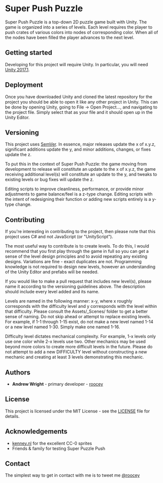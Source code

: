 # Super Push Puzzle

Super Push Puzzle is a top-down 2D puzzle game built with Unity. The game is organized into a series of levels. Each level requires the player to push crates of various colors into nodes of corresponding color. When all of the nodes have been filled the player advances to the next level.

## Getting started

Developing for this project will require Unity. In particular, you will need [Unity 2017.1](https://store.unity.com/download?ref=personal).

## Deployment

Once you have downloaded Unity and cloned the latest repository for the project you should be able to open it like any other project in Unity. This can be done by opening Unity, going to File -> Open Project..., and navigating to the project file. Simply select that as your file and it should open up in the Unity Editor.

## Versioning

This project uses [SemVer](http://semver.org/). In essence, major releases update the x of x.y.z, significant additions update the y, and minor additions, changes, or fixes update the z. 

To put this in the context of Super Push Puzzle: the game moving from development to release will constitute an update to the x of x.y.z, the game receiving additional level(s) will constitute an update to the y, and tweaks to existing levels or bug fixes will update the z.

Editing scripts to improve cleanliness, performance, or provide minor adjustments to game balance/feel is a z-type change. Editing scripts with the intent of redesigning their function or adding new scripts entirely is a y-type change.

## Contributing

If you're interesting in contributing to the project, then please note that this project uses C# and not JavaScript (or "UnityScript").

The most useful way to contribute is to create levels. To do this, I would recommend that you first play through the game in full so you can get a sense of the level design principles and to avoid repeating any existing designs. Variations are fine - exact duplicates are not. Programming knowledge is not required to design new levels, however an understanding of the Unity Editor and prefabs will be needed.

If you would like to make a pull request that includes new level(s), please name it according to the versioning guidelines above. The description should include every level added and its name.

Levels are named in the following manner: x-y, where x roughly corresponds with the difficulty level and y corresponds with the level within that difficulty. Please consult the Assets/_Scenes/ folder to get a better sense of naming. Do not skip ahead or attempt to replace existing levels. For example, if 1-1 through 1-15 exist, do not make a new level named 1-14 or a new level named 1-30. Simply make one named 1-16. 

Difficulty level dictates mechanical complexity. For example, 1-x levels only use one color while 2-x levels use two. Other mechanics may be used beyond more colors to create more difficult levels in the future. Please do not attempt to add a new DIFFICULTY level without constructing a new mechanic and creating at least 3 levels demonstrating this mechanic. 

## Authors

* **Andrew Wright** - primary developer - [roocey](https://github.com/roocey)

## License

This project is licensed under the MIT License - see the [LICENSE](LICENSE) file for details.

## Acknowledgements 

* [kenney.nl](http://kenney.nl/) for the excellent CC-0 sprites
* Friends & family for testing Super Puzzle Push

## Contact

The simplest way to get in contact with me is to tweet me [@roocey](https://twitter.com/roocey)
